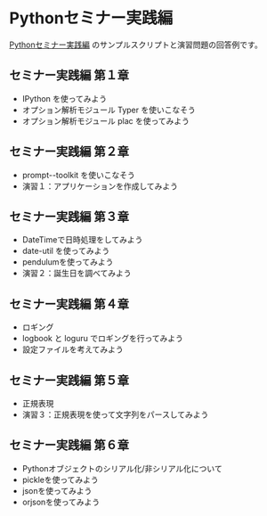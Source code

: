 # Pythonセミナー実践編

[Pythonセミナー実践編](https://scrapbox.io/PythonOsaka/Python%E3%82%BB%E3%83%9F%E3%83%8A%E3%83%BC%E5%AE%9F%E8%B7%B5%E7%B7%A8) のサンプルスクリプトと演習問題の回答例です。


## セミナー実践編 第１章
 * IPython を使ってみよう
 * オプション解析モジュール Typer を使いこなそう
 * オプション解析モジュール plac を使ってみよう

## セミナー実践編 第２章
 * prompt--toolkit を使いこなそう
 * 演習１：アプリケーションを作成してみよう

## セミナー実践編 第３章
 * DateTimeで日時処理をしてみよう
 * date-util を使ってみよう
 * pendulumを使ってみよう
 * 演習２：誕生日を調べてみよう

## セミナー実践編 第４章
 * ロギング
 * logbook と loguru でロギングを行ってみよう
 * 設定ファイルを考えてみよう

## セミナー実践編 第５章
 * 正規表現
 * 演習３：正規表現を使って文字列をパースしてみよう

## セミナー実践編 第６章
 * Pythonオブジェクトのシリアル化/非シリアル化について
 * pickleを使ってみよう
 * jsonを使ってみよう
 * orjsonを使ってみよう


